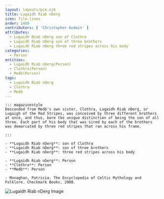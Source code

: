 ```yaml
---
layout: layouts/pce.njk
title: Lugaidh Riab nDerg
icon: file-lines
order: 1489
contributors: [ 'Christopher Godwin' ]
attributes:
  - Lugaidh Riab nDerg son of Clothra
  - Lugaidh Riab nDerg son of three brothers
  - Lugaidh Riab nDerg three red stripes across his body
categories:
  - Person
entities:
  - Lugaidh Riab nDerg(Person)
  - Clothra(Person)
  - Medb(Person)
tags:
  - Lugaidh Riab nDerg
  - Clothra
  - Medb
---
```

``` tab [group1:Info]
::: magazinestyle
Descended from Medb's own sister, Clothra, Lugaidh Riab nDerg, or Lugaigh of the Red Stripes, was conceived by three different brothers at once, and thus, bore the unique distinction of being the son of all three. Each part of his body that was sired by each of the brothers was demarcated by three red stripes that ran across his frame.

:::
```
``` tab [group1:Attributes]
- **Lugaidh Riab nDerg**: son of Clothra
- **Lugaidh Riab nDerg**: son of three brothers
- **Lugaidh Riab nDerg**: three red stripes across his body
```
``` tab [group1:Entities]
- **Lugaidh Riab nDerg**: Person
- **Clothra**: Person
- **Medb**: Person
```
``` tab [group1:Sources]
- Monaghan, Patricia. The Encyclopedia of Celtic Mythology and Folklore. Checkmark Books, 2008.
```
![Lugaidh Riab nDerg Image]([None])

